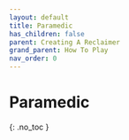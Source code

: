 ```yaml
---
layout: default
title: Paramedic
has_children: false
parent: Creating A Reclaimer
grand_parent: How To Play
nav_order: 0
---
```

# Paramedic
{: .no_toc }